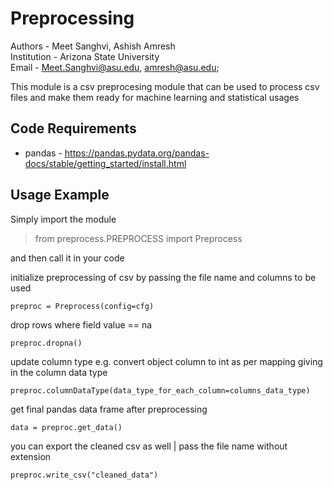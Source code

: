 # Preprocessing

Authors - Meet Sanghvi, Ashish Amresh <br>
Institution - Arizona State University <br>
Email - <Meet.Sanghvi@asu.edu>, <amresh@asu.edu>;

This module is a csv preprocesing module that can be used to process csv files and make them ready for machine learning and statistical usages

## Code Requirements
- pandas - https://pandas.pydata.org/pandas-docs/stable/getting_started/install.html

## Usage Example
Simply import the module
> from preprocess.PREPROCESS import Preprocess

and then call it in your code

initialize preprocessing of csv by passing the file name and columns to be used

    preproc = Preprocess(config=cfg)

drop rows where field value == na
    
    preproc.dropna()

update column type e.g. convert object column to int as per mapping giving in the column data type
    
    preproc.columnDataType(data_type_for_each_column=columns_data_type) 

get final pandas data frame after preprocessing

    data = preproc.get_data() 

you can export the cleaned csv as well | pass the file name without extension

    preproc.write_csv("cleaned_data")
